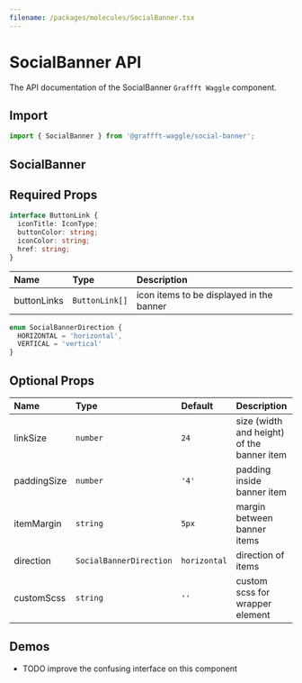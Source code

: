 ```yaml
---
filename: /packages/molecules/SocialBanner.tsx
---
```



# SocialBanner API

The API documentation of the SocialBanner `Graffft Waggle` component.

## Import

```js
import { SocialBanner } from '@graffft-waggle/social-banner';
```


## SocialBanner

## Required Props

```ts
interface ButtonLink {
  iconTitle: IconType;
  buttonColor: string;
  iconColor: string;
  href: string;
}
```

| Name | Type | Description |
|:-----|:-----|:------------|
| buttonLinks | `ButtonLink[]` | icon items to be displayed in the banner |


```ts
enum SocialBannerDirection {
  HORIZONTAL = 'horizontal',
  VERTICAL = 'vertical'
}
```

## Optional Props

| Name | Type | Default | Description |
|:-----|:-----|:--------|:------------|
| linkSize | `number` | `24`  | size (width and height) of the banner item |
| paddingSize | `number` | `'4'`  | padding inside banner item |
| itemMargin | `string` | `5px`  |   margin between banner items |
| direction | `SocialBannerDirection` | `horizontal`  |  direction of items |
| customScss | `string` | `''`  |  custom scss for wrapper element |


## Demos

- TODO improve the confusing interface on this component 